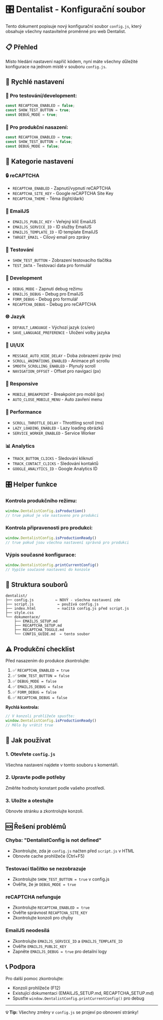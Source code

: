 # 🎛️ Dentalist - Konfigurační soubor

Tento dokument popisuje nový konfigurační soubor `config.js`, který obsahuje všechny nastavitelné proměnné pro web Dentalist.

## 📋 Přehled

Místo hledání nastavení napříč kódem, nyní máte všechny důležité konfigurace na jednom místě v souboru `config.js`.

## 🎯 Rychlé nastavení

### 🧪 Pro testování/development:
```javascript
const RECAPTCHA_ENABLED = false;
const SHOW_TEST_BUTTON = true;
const DEBUG_MODE = true;
```

### 🚀 Pro produkční nasazení:
```javascript
const RECAPTCHA_ENABLED = true;
const SHOW_TEST_BUTTON = false;
const DEBUG_MODE = false;
```

## 📖 Kategorie nastavení

### 🔒 reCAPTCHA
- `RECAPTCHA_ENABLED` - Zapnutí/vypnutí reCAPTCHA
- `RECAPTCHA_SITE_KEY` - Google reCAPTCHA Site Key
- `RECAPTCHA_THEME` - Téma (light/dark)

### 📧 EmailJS
- `EMAILJS_PUBLIC_KEY` - Veřejný klíč EmailJS
- `EMAILJS_SERVICE_ID` - ID služby EmailJS
- `EMAILJS_TEMPLATE_ID` - ID template EmailJS
- `TARGET_EMAIL` - Cílový email pro zprávy

### 🧪 Testování
- `SHOW_TEST_BUTTON` - Zobrazení testovacího tlačítka
- `TEST_DATA` - Testovací data pro formulář

### 🔧 Development
- `DEBUG_MODE` - Zapnutí debug režimu
- `EMAILJS_DEBUG` - Debug pro EmailJS
- `FORM_DEBUG` - Debug pro formulář
- `RECAPTCHA_DEBUG` - Debug pro reCAPTCHA

### 🌐 Jazyk
- `DEFAULT_LANGUAGE` - Výchozí jazyk (cs/en)
- `SAVE_LANGUAGE_PREFERENCE` - Uložení volby jazyka

### 🎨 UI/UX
- `MESSAGE_AUTO_HIDE_DELAY` - Doba zobrazení zpráv (ms)
- `SCROLL_ANIMATIONS_ENABLED` - Animace při scrollu
- `SMOOTH_SCROLLING_ENABLED` - Plynulý scroll
- `NAVIGATION_OFFSET` - Offset pro navigaci (px)

### 📱 Responsive
- `MOBILE_BREAKPOINT` - Breakpoint pro mobil (px)
- `AUTO_CLOSE_MOBILE_MENU` - Auto zavření menu

### 🚀 Performance
- `SCROLL_THROTTLE_DELAY` - Throttling scroll (ms)
- `LAZY_LOADING_ENABLED` - Lazy loading obrázků
- `SERVICE_WORKER_ENABLED` - Service Worker

### 📊 Analytics
- `TRACK_BUTTON_CLICKS` - Sledování kliknutí
- `TRACK_CONTACT_CLICKS` - Sledování kontaktů
- `GOOGLE_ANALYTICS_ID` - Google Analytics ID

## 🎛️ Helper funkce

### Kontrola produkčního režimu:
```javascript
window.DentalistConfig.isProduction()
// true pokud je vše nastaveno pro produkci
```

### Kontrola připravenosti pro produkci:
```javascript
window.DentalistConfig.isProductionReady()
// true pokud jsou všechna nastavení správná pro produkci
```

### Výpis současné konfigurace:
```javascript
window.DentalistConfig.printCurrentConfig()
// Vypíše současné nastavení do konzole
```

## 📁 Struktura souborů

```
dentalist/
├── config.js          ← NOVÝ - všechna nastavení zde
├── script.js           ← používá config.js
├── index.html          ← načítá config.js před script.js
├── style.css
└── dokumentace/
    ├── EMAILJS_SETUP.md
    ├── RECAPTCHA_SETUP.md
    ├── RECAPTCHA_TOGGLE.md
    └── CONFIG_GUIDE.md  ← tento soubor
```

## ⚠️ Produkční checklist

Před nasazením do produkce zkontrolujte:

1. ✅ `RECAPTCHA_ENABLED = true`
2. ✅ `SHOW_TEST_BUTTON = false`
3. ✅ `DEBUG_MODE = false`
4. ✅ `EMAILJS_DEBUG = false`
5. ✅ `FORM_DEBUG = false`
6. ✅ `RECAPTCHA_DEBUG = false`

**Rychlá kontrola:**
```javascript
// V konzoli prohlížeče spusťte:
window.DentalistConfig.isProductionReady()
// Mělo by vrátit true
```

## 🔧 Jak používat

### 1. Otevřete `config.js`
Všechna nastavení najdete v tomto souboru s komentáři.

### 2. Upravte podle potřeby
Změňte hodnoty konstant podle vašeho prostředí.

### 3. Uložte a otestujte
Obnovte stránku a zkontrolujte konzoli.

## 🆘 Řešení problémů

### Chyba: "DentalistConfig is not defined"
- Zkontrolujte, zda je `config.js` načten před `script.js` v HTML
- Obnovte cache prohlížeče (Ctrl+F5)

### Testovací tlačítko se nezobrazuje
- Zkontrolujte `SHOW_TEST_BUTTON = true` v config.js
- Ověřte, že je `DEBUG_MODE = true`

### reCAPTCHA nefunguje
- Zkontrolujte `RECAPTCHA_ENABLED = true`
- Ověřte správnost `RECAPTCHA_SITE_KEY`
- Zkontrolujte konzoli pro chyby

### EmailJS neodesílá
- Zkontrolujte `EMAILJS_SERVICE_ID` a `EMAILJS_TEMPLATE_ID`
- Ověřte `EMAILJS_PUBLIC_KEY`
- Zapněte `EMAILJS_DEBUG = true` pro detailní logy

## 📞 Podpora

Pro další pomoc zkontrolujte:
- Konzoli prohlížeče (F12)
- Existující dokumentaci (EMAILJS_SETUP.md, RECAPTCHA_SETUP.md)
- Spusťte `window.DentalistConfig.printCurrentConfig()` pro debug

---

**💡 Tip:** Všechny změny v `config.js` se projeví po obnovení stránky!
